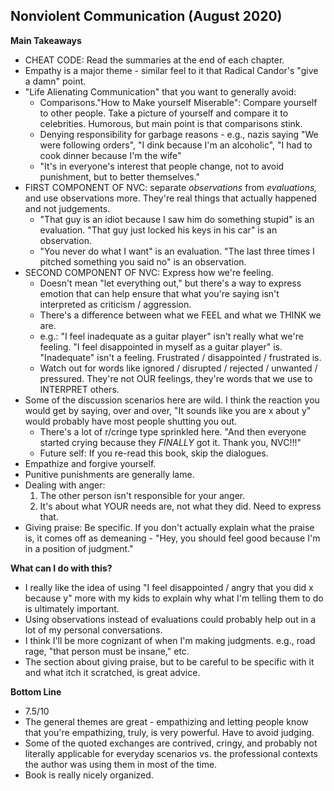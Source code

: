 ## Nonviolent Communication (August 2020)

**Main Takeaways**
 - CHEAT CODE: Read the summaries at the end of each chapter.
 - Empathy is a major theme - similar feel to it that Radical Candor's "give a damn" point.
 - "Life Alienating Communication" that you want to generally avoid:
	- Comparisons."How to Make yourself Miserable": Compare yourself to other people. Take a picture of yourself and compare it to celebrities. Humorous, but main point is that comparisons stink.
	- Denying responsibility for garbage reasons - e.g., nazis saying "We were following orders", "I dink because I'm an alcoholic", "I had to cook dinner because I'm the wife"
	- "It's in everyone's interest that people change, not to avoid punishment, but to better themselves."
 - FIRST COMPONENT OF NVC:  separate *observations* from *evaluations,* and use observations more. They're real things that actually happened and not judgements.
	- "That guy is an idiot because I saw him do something stupid" is an evaluation. "That guy just locked his keys in his car" is an observation.
	- "You never do what I want" is an evaluation. "The last three times I pitched something you said no" is an observation.
 - SECOND COMPONENT OF NVC: Express how we're feeling.
	- Doesn't mean "let everything out," but there's a way to express emotion that can help ensure that what you're saying isn't interpreted as criticism / aggression.
	- There's a difference between what we FEEL and what we THINK we are.
	- e.g.: "I feel inadequate as a guitar player" isn't really what we're feeling. "I feel disappointed in myself as a guitar player" is. "Inadequate" isn't a feeling. Frustrated / disappointed / frustrated is.
	- Watch out for words like ignored / disrupted / rejected / unwanted / pressured. They're not OUR feelings, they're words that we use to INTERPRET others.
 - Some of the discussion scenarios here are wild. I think the reaction you would get by saying, over and over, "It sounds like you are x about y" would probably have most people shutting you out.
	- There's a lot of r/cringe type sprinkled here. "And then everyone started crying because they *FINALLY* got it. Thank you, NVC!!!"
	- Future self: If you re-read this book, skip the dialogues.
 - Empathize and forgive yourself.
 - Punitive punishments are generally lame.
 - Dealing with anger:
	 1. The other person isn't responsible for your anger.
	 2. It's about what YOUR needs are, not what they did. Need to express that.
 - Giving praise: Be specific. If you don't actually explain what the praise is, it comes off as demeaning - "Hey, you should feel good because I'm in a position of judgment."

**What can I do with this?**
 - I really like the idea of using "I feel disappointed / angry that you did x because y" more with my kids to explain why what I'm telling them to do is ultimately important.
 - Using observations instead of evaluations could probably help out in a lot of my personal conversations.
 - I think I'll be more cognizant of when I'm making judgments. e.g., road rage, "that person must be insane," etc.
 - The section about giving praise, but to be careful to be specific with it and what itch it scratched, is great advice.

**Bottom Line**
 - 7.5/10
 - The general themes are great - empathizing and letting people know that you're empathizing, truly, is very powerful. Have to avoid judging.
 - Some of the quoted exchanges are contrived, cringy, and probably not literally applicable for everyday scenarios vs. the professional contexts the author was using them in most of the time.
 - Book is really nicely organized. 
<!--stackedit_data:
eyJoaXN0b3J5IjpbMjg4MzM3NzgyLDE5MTc5NDg5MTQsLTc2MT
MxMTIzOCwtMTA0NDE0NTIzOCw0MTA5MDExMjUsMTUzOTI5NTQ3
M119
-->